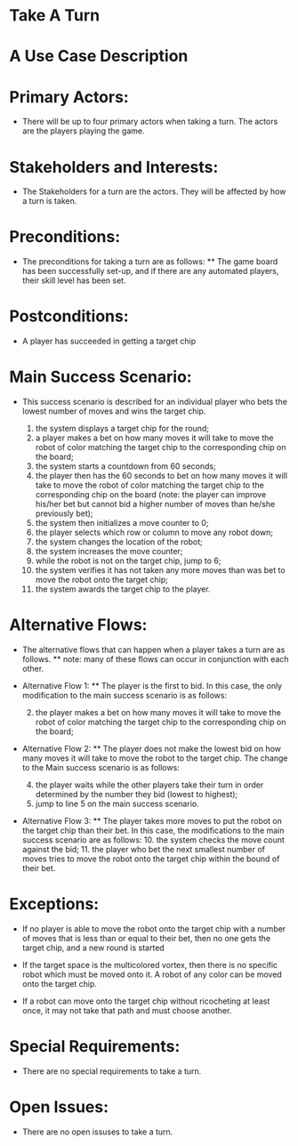 # Take A Turn
# A Use Case Description

# Primary Actors:

* There will be up to four primary actors when taking a turn.
The actors are the players playing the game.

# Stakeholders and Interests:

* The Stakeholders for a turn are the actors.  They will be affected by how a turn is taken.

# Preconditions:

* The preconditions for taking a turn are as follows:
** The game board has been successfully set-up, and if there are any automated players, their skill level has been set.

# Postconditions:

* A player has succeeded in getting a target chip

# Main Success Scenario:

* This success scenario is described for an individual player who bets the lowest number of moves and wins the target chip.

	1.	the system displays a target chip for the round;
	2.	a player makes a bet on how many moves it will take to move
	the robot of color matching the target chip to the corresponding chip on 
	the board;
	3.	the system starts a countdown from 60 seconds;
	4.	the player then has the 60 seconds to bet on how many moves it will
	take to move the robot of color matching the target chip to the corresponding chip on the board (note: the player can improve his/her bet but cannot bid a higher number of moves than he/she previously bet);
	5.	the system then initializes a move counter to 0;
	6.	the player selects which row or column to move any robot down;
	7.	the system changes the location of the robot;
	8.	the system increases the move counter;
	9.	while the robot is not on the target chip, jump to 6;
	10.	the system verifies it has not taken any more moves than was bet to
	move the robot onto the target chip;
	11.	the system awards the target chip to the player.

# Alternative Flows:

* The alternative flows that can happen when a player takes a turn are as follows. 
** note: many of these flows can occur in conjunction with each other.

* Alternative Flow 1:
** The player is the first to bid. In this case, the only modification to the main success scenario is as follows:

	2. the player makes a bet on how many moves it will take to move the robot of color matching the target chip to the corresponding chip on the board;

* Alternative Flow 2:
** The player does not make the lowest bid on how many moves it will take to
move the robot to the target chip. The change to the Main success scenario is as follows:
	
	4.	the player waits while the other players take their turn in order determined by the number they bid (lowest to highest);
	5.	jump to line 5 on the main success scenario.

* Alternative Flow 3:
** The player takes more moves to put the robot on the target chip than their 
bet. In this case, the modifications to the main success scenario are as follows:
	10.	the system checks the move count against the bid;
	11.	the player who bet the next smallest number of moves tries to move the robot onto the target chip within the bound of their bet.


# Exceptions:

* If no player is able to move the robot onto the target chip with a number of moves that is less than or equal to their bet, then no one gets the target chip, and a new round is started

* If the target space is the multicolored vortex, then there is no specific robot which must be moved onto it. A robot of any color can be moved onto the target chip.

* If a robot can move onto the target chip without ricocheting at least once, it may not take that path and must choose another.

# Special Requirements:

* There are no special requirements to take a turn.

# Open Issues:

* There are no open issuses to take a turn.